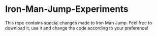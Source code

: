 Iron-Man-Jump-Experiments
=========================

This repo contains special changes made to Iron Man Jump.  Feel free to download it, use it and change the code according to your preference!
